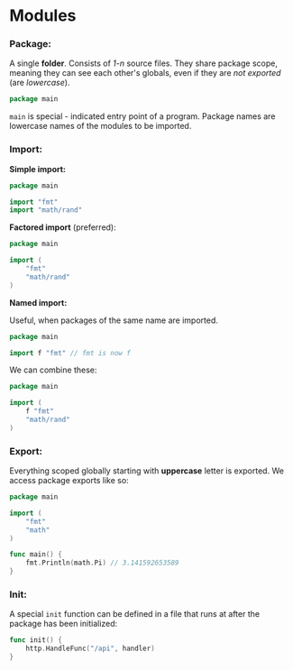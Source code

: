 # Modules

### Package:

A single **folder**. Consists of *1-n* source files. They share package scope, meaning they can see each other's globals, even if they are *not exported* (are *lowercase*).

```go
package main
```

`main` is special - indicated entry point of a program. Package names are lowercase names of the modules to be imported.

### Import:

**Simple import:**

```go
package main

import "fmt"
import "math/rand"
```

**Factored import** (preferred):

```go
package main

import (
	"fmt"
	"math/rand"
)
```

**Named import:**

Useful, when packages of the same name are imported.

```go
package main

import f "fmt" // fmt is now f
```

We can combine these:

```go
package main

import (
	f "fmt"
	"math/rand"
)
```

### Export:

Everything scoped globally starting with **uppercase** letter is exported. We access package exports like so:

```go
package main

import (
	"fmt"
	"math"
)

func main() {
	fmt.Println(math.Pi) // 3.141592653589
}
```

### Init:

A special `init` function can be defined in a file that runs at after the package has been initialized:

```go
func init() {
	http.HandleFunc("/api", handler)
}
```

